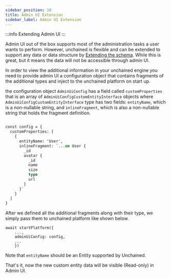 ```yaml
---
sidebar_position: 10
title: Admin UI Extension
sidebar_label: Admin UI Extension
---
```

:::info
 Extending Admin UI 
:::

Admin UI out of the box supports most of the administration tasks a user wants to perform. 
However, unchained is flexible and can be extended to support any data or data structure by [Extending the schema](../advanced/extending-schema). While this is great, but it means the data will not be accessible through admin UI.

In order to view the additional information in your unchained engine you need to provide admin UI a configuration object
that contains fragments of the additional types and inject to the unchained platform on start up.

the configuration object `AdminUiConfig` has a field called `customProperties` that is an array of `AdminUiConfigCustomEntityInterface` objects where `AdminUiConfigCustomEntityInterface` type has two fields: `entityName`, which is a non-nullable string, and `inlineFragment`, which is also a non-nullable string that holds the fragment definition.


```graphql

const config = {
  customProperties: [
    {
      entityName: 'User',
      inlineFragment: `...on User {
        _id
        avatar {
          _id
          name
          size
          type
          url
        }
      }`
    }
  ]
}
```


After we defined all the additional fragments along with their type, we simply pass them to unchained platform 
like shown below.

```
await startPlatform({
    ...,
    adminUiConfig: config,
    ...
    })
```

Note that `entityName` should be an Entity supported by Unchained.


That's it, now the new custom entity data will be visible (Read-only) in Admin UI.